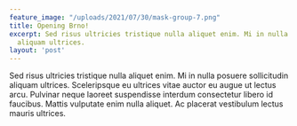 ```yaml
---
feature_image: "/uploads/2021/07/30/mask-group-7.png"
title: Opening Brno!
excerpt: Sed risus ultricies tristique nulla aliquet enim. Mi in nulla posuere sollicitudin
  aliquam ultrices.
layout: 'post'
---
```

Sed risus ultricies tristique nulla aliquet enim. Mi in nulla posuere sollicitudin aliquam ultrices. Sceleripsque eu ultrices vitae auctor eu augue ut lectus arcu. Pulvinar neque laoreet suspendisse interdum consectetur libero id faucibus. Mattis vulputate enim nulla aliquet. Ac placerat vestibulum lectus mauris ultrices.
